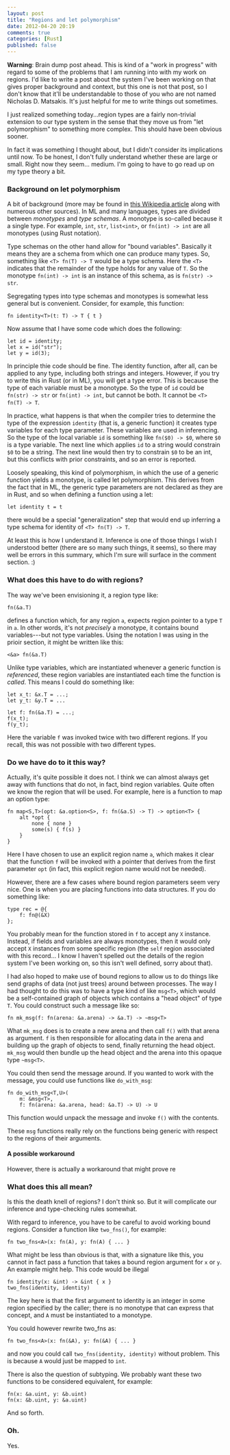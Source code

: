 ```yaml
---
layout: post
title: "Regions and let polymorphism"
date: 2012-04-20 20:19
comments: true
categories: [Rust]
published: false
---
```


**Warning**: Brain dump post ahead.  This is kind of a "work in
progress" with regard to some of the problems that I am running into
with my work on regions.  I'd like to write a post about the system
I've been working on that gives proper background and context, but
this one is not that post, so I don't know that it'll be
understandable to those of you who are not named Nicholas D. Matsakis.
It's just helpful for me to write things out sometimes.

I just realized something today...region types are a fairly
non-trivial extension to our type system in the sense that they move
us from "let polymorphism" to something more complex.  This should
have been obvious sooner.  

In fact it was something I thought about, but I didn't consider its
implications until now. To be honest, I don't fully understand whether
these are large or small.  Right now they seem... medium.  I'm going
to have to go read up on my type theory a bit.

### Background on let polymorphism

A bit of background (more may be found in [this Wikipedia article][hm]
along with numerous other sources).  In ML and many languages, types
are divided between *monotypes* and *type schemas*.  A monotype is
so-called because it a single type.  For example, `int`, `str`,
`list<int>`, or `fn(int) -> int` are all monotypes (using Rust
notation).

[hm]: http://en.wikipedia.org/wiki/Hindley%E2%80%93Milner

Type schemas on the other hand allow for "bound variables".  Basically
it means they are a schema from which one can produce many types.  So,
something like `<T> fn(T) -> T` would be a type schema.  Here the
`<T>` indicates that the remainder of the type holds for any value of
`T`.  So the monotype `fn(int) -> int` is an instance of this schema,
as is `fn(str) -> str`.

Segregating types into type schemas and monotypes is somewhat less
general but is convenient.  Consider, for example, this function:

    fn identity<T>(t: T) -> T { t }
    
Now assume that I have some code which does the following:

    let id = identity;
    let x = id("str");
    let y = id(3);
    
In principle thie code should be fine.  The identity function, after
all, can be applied to any type, including both strings and integers.
However, if you try to write this in Rust (or in ML), you will get a
type error.  This is because the type of each variable must be a
monotype.  So the type of `id` could be `fn(str) -> str` or `fn(int)
-> int`, but cannot be both.  It cannot be `<T> fn(T) -> T`.

In practice, what happens is that when the compiler tries to determine
the type of the expression `identity` (that is, a generic function) it
creates type variables for each type parameter.  These variables are
used in inferencing.  So the type of the local variable `id` is
something like `fn($0) -> $0`, where `$0` is a type variable.  The
next line which applies `id` to a string would constrain `$0` to be a
string.  The next line would then try to constrain `$0` to be an int,
but this conflicts with prior constraints, and so an error is
reported.

Loosely speaking, this kind of polymorphism, in which the use of a
generic function yields a monotype, is called let polymorphism.  This
derives from the fact that in ML, the generic type parameters are not
declared as they are in Rust, and so when defining a function using a let:

    let identity t = t 
    
there would be a special "generalization" step that would end up
inferring a type schema for identity of `<T> fn(T) -> T`.  

At least this is how I understand it.  Inference is one of those
things I wish I understood better (there are so many such things, it
seems), so there may well be errors in this summary, which I'm sure
will surface in the comment section. :)

### What does this have to do with regions?

The way we've been envisioning it, a region type like:

    fn(&a.T)
    
defines a function which, for any region `a`, expects region pointer
to a type `T` in `a`.  In other words, it's not *precisely* a
monotype, it contains bound variables---but not type variables.  Using
the notation I was using in the prioir section, it might be written
like this:

    <&a> fn(&a.T)
    
Unlike type variables, which are instantiated whenever a generic
function is *referenced*, these region variables are instantiated each
time the function is *called*.  This means I could do something like:

    let x_t: &x.T = ...;
    let y_t: &y.T = ...
    
    let f: fn(&a.T) = ...;
    f(x_t);
    f(y_t);

Here the variable `f` was invoked twice with two different regions.
If you recall, this was not possible with two different types.

### Do we have do to it this way?

Actually, it's quite possible it does not.  I think we can almost
always get away with functions that do not, in fact, bind region
variables.  Quite often we know the region that will be used.  For
example, here is a function to map an option type:

    fn map<S,T>(opt: &a.option<S>, f: fn(&a.S) -> T) -> option<T> {
        alt *opt {
            none { none }
            some(s) { f(s) }
        }
    }

Here I have chosen to use an explicit region name `a`, which makes it
clear that the function `f` will be invoked with a pointer that
derives from the first parameter `opt` (in fact, this explicit region
name would not be needed).

However, there are a few cases where bound region parameters seem very
nice.  One is when you are placing functions into data structures.  If you
do something like:

    type rec = @{
        f: fn@(&X)
    };
    
You probably mean for the function stored in `f` to accept any `X`
instance.  Instead, if fields and variables are always monotypes, then
it would only accept `X` instances from some specific region (the
`self` region associated with this record... I know I haven't spelled
out the details of the region system I've been working on, so this
isn't well defined, sorry about that).

I had also hoped to make use of bound regions to allow us to do things
like send graphs of data (not just trees) around between processes.
The way I had thought to do this was to have a type kind of like
`msg<T>`, which would be a self-contained graph of objects which contains
a "head object" of type `T`.  You could construct such a message like so:

    fn mk_msg(f: fn(arena: &a.arena) -> &a.T) -> ~msg<T>
    
What `mk_msg` does is to create a new arena and then call `f()` with
that arena as argument.  `f` is then responsible for allocating data
in the arena and building up the graph of objects to send, finally
returning the head object.  `mk_msg` would then bundle up the head
object and the arena into this opaque type `~msg<T>`.

You could then send the message around.  If you wanted to work with
the message, you could use functions like `do_with_msg`:

    fn do_with_msg<T,U>(
        m: &msg<T>,
        f: fn(arena: &a.arena, head: &a.T) -> U) -> U
        
This function would unpack the message and invoke `f()` with the
contents.  

These `msg` functions really rely on the functions
being generic with respect to the regions of their arguments.

#### A possible workaround

However, there is actually a workaround that might prove re

### What does this all mean?

Is this the death knell of regions?  I don't think so.  But it will
complicate our inference and type-checking rules somewhat.  

With regard to inference, you have to be careful to avoid working
bound regions.  Consider a function like `two_fns()`, for example:

    fn two_fns<A>(x: fn(A), y: fn(A) { ... }
    
What might be less than obvious is that, with a signature like this, 
you cannot in fact pass a function that takes a bound region argument 
for `x` or `y`.  An example might help.  This code would be illegal

    fn identity(x: &int) -> &int { x }
    two_fns(identity, identity)
    
The key here is that the first argument to identity is an integer in
some region specified by the caller; there is no monotype that can
express that concept, and `A` must be instantiated to a monotype.

You could however rewrite two_fns as:

    fn two_fns<A>(x: fn(&A), y: fn(&A) { ... }
    
and now you could call `two_fns(identity, identity)` without problem.
This is because `A` would just be mapped to `int`.

There is also the question of subtyping.  We probably want these
two functions to be considered equivalent, for example:

    fn(x: &a.uint, y: &b.uint)
    fn(x: &b.uint, y: &a.uint)
    
And so forth.

### Oh.

Yes.


